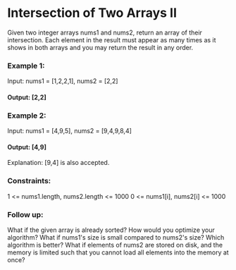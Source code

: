 # Intersection of Two Arrays II
Given two integer arrays nums1 and nums2, return an array of their intersection. Each element in the result must appear as many times as it shows in both arrays and you may return the result in any order.


### Example 1:
Input: nums1 = [1,2,2,1], nums2 = [2,2]
#### Output: [2,2]


### Example 2:
Input: nums1 = [4,9,5], nums2 = [9,4,9,8,4]
#### Output: [4,9]
Explanation: [9,4] is also accepted.
 
### Constraints:
1 <= nums1.length, nums2.length <= 1000
0 <= nums1[i], nums2[i] <= 1000
 
### Follow up:
What if the given array is already sorted? How would you optimize your algorithm?
What if nums1's size is small compared to nums2's size? Which algorithm is better?
What if elements of nums2 are stored on disk, and the memory is limited such that you cannot load all elements into the memory at once?
